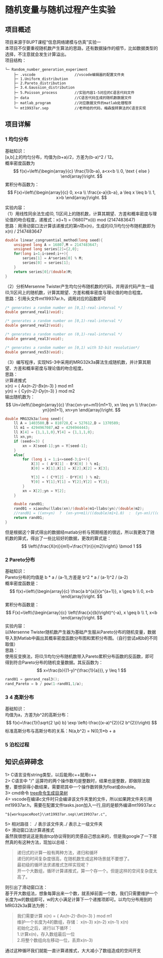 
# 随机变量与随机过程产生实验
## 项目概述
项目来源于BUPT课程“信息网络建模与仿真”实验一  
本项目不仅要重视随机数产生算法的思路，还有数据操作的细节，比如数据类型的选择，不注意就会发生计算溢出。  
项目结构：  
```
└─ Random_number_generation_experiment
    ├─ .vscode                  //vscode编辑器的配置文件夹
    ├─ 1.Uniform_distribution
    ├─ 2.Pareto_distribution
    ├─ 3.4.Gaussion_distribution
    ├─ 5.Poisson_process        //实验内容1-5对应的C语言代码文件
    ├─ data                     //C语言代码生成的随机数数据文件
    ├─ matlab_program           //对应数据文件的matlab处理程序
    └─ mt19937ar.sep            //老师给的代码，梅森旋转算法的C语言实现
```

## 项目详解
### 1 均匀分布
基础知识：  
[a,b]上的均匀分布，均值为(b+a)/2，方差为(b-a)^2 / 12。  
概率密度函数为
$$
f(x)=\left\{\begin{array}{c}
\frac{1}{b-a}, a<x<b \\
0, \text { else }
\end{array}\right.
$$
累积分布函数为：  
$$
F(x)=\left\{\begin{array}{c}
0, x<a \\
\frac{x-a}{b-a}, a \leq x \leq b \\
1, x>b
\end{array}\right.
$$

实验内容：  
（1）用线性同余法生成(0, 1)区间上的随机数，计算其期望、方差和概率密度与理论值的吻合程度，递推式：x(i+1) = (16807*x(i)) mod (2147483647)  
思路：用滑动窗口法计算该递推式的第n项x(n)，生成的(0,1)均匀分布随机数即为 x(n) / 2147483647
```c
double linear_congruential_method(long seed){
    unsigned long A = 16807,M = 2147483647;
    unsigned long series[2]={2,0};
    for(long i=1;i<seed;i++){
        series[1] = A*series[0] % M;
        series[0] = series[1];
    }
    return series[0]/(double)M;
}
```
（2）分析Mersenne Twister产生均匀分布随机数的代码，并用该代码产生一组(0,1)区间上的随机数，计算其期望、方差和概率密度与理论值的吻合程度。  
思路：引用头文件mt19937ar.h，调用对应的函数即可
```c
/* generates a random number on [0,1]-real-interval */
double genrand_real1(void);

/* generates a random number on [0,1)-real-interval */
double genrand_real2(void);

/* generates a random number on (0,1)-real-interval */
double genrand_real3(void);

/* generates a random number on [0,1) with 53-bit resolution*/
double genrand_res53(void);
```
（3）编写程序，实现NS-3中采用的MRG32k3a算法生成随机数，并计算其期望、方差和概率密度与理论值的吻合程度。  
思路：  
计算递推式   
x(n) = { A*x(n-2)-B*x(n-3) } mod m1  
y(n) = { C*y(n-2)-D*y(n-3) } mod m2  
输出随机数为：  
$$
Un=\left\{\begin{array}{c}
\frac{xn-yn+m1}{m1+1}, xn \leq yn \\
\frac{xn-yn}{m1+1}, xn>yn
\end{array}\right.
$$
```c
double MRG32k3a(long seed){
    ll A = 1403580,B = 810728,C = 527612,D = 1370589;
    ll m1 = 4294967087,m2 = 4294944443;
    ll X[4] = {1,1,1,0},Y[4] = {1,1,1,0};
    ll xn,yn;
    if (seed<=3) {
        xn = X[seed-1];yn = Y[seed-1];
    }
    else{
        for (long i = 1;i<=seed-3;i++){
            X[3] = ( A*X[1] - B*X[0] ) % m1;
            X[0] = X[1];X[1] = X[2];X[2] = X[3];

            Y[3] = ( C*Y[2] - D*Y[0] ) % m2;
            Y[0] = Y[1];Y[1] = Y[2];Y[2] = Y[3];
        }
        xn = X[2];yn = Y[2];
    }

    double rand01;
    rand01 = xiaoshu(llabs(xn)/(double)m1+llabs(yn)/(double)m2);
    //rand01 = ((xn>yn)  ?  (xn-yn+m1)/((double)m1+1.0)  :  (yn-xn)/((double)m1+1.0));
    return rand01;
}
```
但是根据这个算式得出的数据经matlab分析与预期相差的很远，所以我更改了随机数的算式，得出了一些比较好的数据，更改的算式是：  
$$
\left\{\frac{X(n)}{m1}+\frac{Y(n)}{m2}\right\} \bmod 1
$$
### 2 Pareto分布
基础知识：  
Pareto分布的均值是 b * a / (a-1),方差是 b^2 * a / (a-1)^2 / (a-2)  
概率密度函数是：  
$$
f(x)=\left\{\begin{array}{c}
\frac{a b^{a}}{x^{a+1}}, x \geq b \\
0, x<b
\end{array}\right.
$$
累积分布函数是：  
$$
F(x)=\left\{\begin{array}{c}
\left(\frac{x}{b}\right)^{-a}, x \geq b \\
1, x<b
\end{array}\right.
$$
实验内容：  
以Mersenne Twister随机数产生器为基础产生服从Pareto分布的随机变量，数据导入到Matlab中画出其概率密度函数分布图和累积分布图。（自行尝试a和b的不同取值）  
思路：  
使用反变换法，将(0,1)均匀分布随机数带入Pareto累积分布函数的反函数，即可得到符合Pareto分布的随机变量数据。其反函数为：  
$$
x=\frac{b}{(1-y)^{\frac{1}{a}}}, y \leq 1
$$
```c
rand01 = genrand_real3();
rand_Pareto = b / pow(1-rand01,1/a);
```
### 3 4 高斯分布
基础知识：  
均值为a，方差为b^2的高斯分布：  
$$
f(x)=\frac{1}{\sqrt{2 \pi} b} \exp \left(-\frac{(x-a)^{2}}{2 b^{2}}\right)
$$
标准高斯分布与高斯分布的关系：N(a,b^2) = N(0,1)*b + a
### 5 泊松过程
## 知识点碎碎念
1> C语言没有string类型，以后能用c++就用c++  
2> C语言中 "/" 运算符的两个操作数均是整数时，结果也是整数，即做除法取整，要想获得小数结果，需要把其中一个操作数转换为float或double。  
3> cmd命令 [tree命令生成目录树](https://blog.csdn.net/qq_42623156/article/details/110184553)  
4> vscode在编译c文件时只会编译该文件夹里的文件，所以如果跨文件夹引用mt19937ar.h，需要在配置文件tasks.json加入一行,目的是额外编译mt19937ar.c
```
"${workspaceRoot}\\mt19937ar.sep\\mt19937ar.c", 
```  
5> 相对路径：  ./ 表示该文件夹../ 表示上一级文件夹  
6> 滑动窗口法计算递推式  
虽然我很想说这是我由tcp协议得到的灵感自己想出来的，但是我google了一下居然真的有这种方法，现加以总结：  
> 递归式的计算一般有两种方法，递归和循环  
递归的时间复杂度很高，在随机数生成这种场景就不要想了。  
最初级的循环法求递推式怎样实现呢？  
开一个大数组，循环计算递推式，算一个存一个。但是这样的空间复杂度太高了。

则引出了滑动窗口法：  
基于开大数组法，想象每算出来一个数，就丢掉前面一个数，我们只需要维护一个长度为w的数组即可，w的大小满足计算下一个递推项即可。以均匀分布用到的MRG32k3a算法为例：
> 我们需要计算 x(n) = { A*x(n-2)-B*x(n-3) } mod m1  
> 维护一个长度为4的数组，存储：
> x(n-3) x(n-2) x(n-1) x(n)  
> 初始化之后，进行以下循环：  
1.计算x(n)，存入数组最后一位  
2.将整个数组向左移动一位，丢弃x(n-3)  

通过这种循环我们就能一直计算递推式，大大减小了数组造成的空间开支